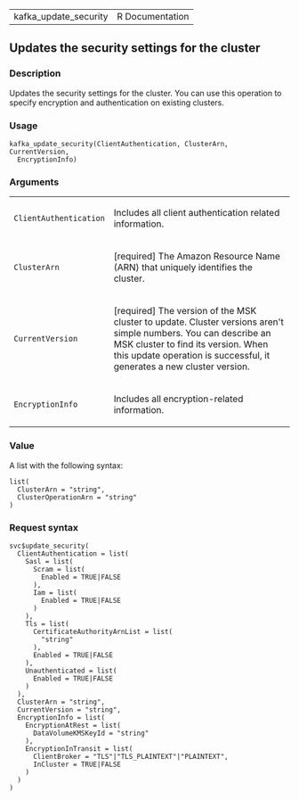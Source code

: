 <table style="width: 100%;">
<tbody>
<tr class="odd">
<td>kafka_update_security</td>
<td style="text-align: right;">R Documentation</td>
</tr>
</tbody>
</table>

## Updates the security settings for the cluster

### Description

Updates the security settings for the cluster. You can use this
operation to specify encryption and authentication on existing clusters.

### Usage

    kafka_update_security(ClientAuthentication, ClusterArn, CurrentVersion,
      EncryptionInfo)

### Arguments

<table>
<colgroup>
<col style="width: 35%" />
<col style="width: 65%" />
</colgroup>
<tbody>
<tr class="odd">
<td><code
id="kafka_update_security_:_ClientAuthentication">ClientAuthentication</code></td>
<td><p>Includes all client authentication related information.</p></td>
</tr>
<tr class="even">
<td><code id="kafka_update_security_:_ClusterArn">ClusterArn</code></td>
<td><p>[required] The Amazon Resource Name (ARN) that uniquely
identifies the cluster.</p></td>
</tr>
<tr class="odd">
<td><code
id="kafka_update_security_:_CurrentVersion">CurrentVersion</code></td>
<td><p>[required] The version of the MSK cluster to update. Cluster
versions aren't simple numbers. You can describe an MSK cluster to find
its version. When this update operation is successful, it generates a
new cluster version.</p></td>
</tr>
<tr class="even">
<td><code
id="kafka_update_security_:_EncryptionInfo">EncryptionInfo</code></td>
<td><p>Includes all encryption-related information.</p></td>
</tr>
</tbody>
</table>

### Value

A list with the following syntax:

    list(
      ClusterArn = "string",
      ClusterOperationArn = "string"
    )

### Request syntax

    svc$update_security(
      ClientAuthentication = list(
        Sasl = list(
          Scram = list(
            Enabled = TRUE|FALSE
          ),
          Iam = list(
            Enabled = TRUE|FALSE
          )
        ),
        Tls = list(
          CertificateAuthorityArnList = list(
            "string"
          ),
          Enabled = TRUE|FALSE
        ),
        Unauthenticated = list(
          Enabled = TRUE|FALSE
        )
      ),
      ClusterArn = "string",
      CurrentVersion = "string",
      EncryptionInfo = list(
        EncryptionAtRest = list(
          DataVolumeKMSKeyId = "string"
        ),
        EncryptionInTransit = list(
          ClientBroker = "TLS"|"TLS_PLAINTEXT"|"PLAINTEXT",
          InCluster = TRUE|FALSE
        )
      )
    )
